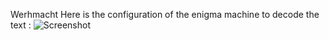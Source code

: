Werhmacht
Here is the configuration of the enigma machine to decode the text :
![Screenshot](https://i.imgur.com/jl30BkZ.png)
